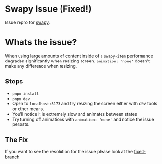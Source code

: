 # Swapy Issue (Fixed!)

Issue repro for [swapy](https://swapy.tahazsh.com/).

# Whats the issue?

When using large amounts of content inside of a `swapy-item` performance degrades significantly when resizing screen. `animation: 'none'` doesn't make any difference when resizing.

## Steps

- `pnpm install`
- `pnpm dev`
- Open to `localhost:5173` and try resizing the screen either with dev tools or other means.
- You'll notice it is extremely slow and animates between states
- Try turning off animations with `animation: 'none'` and notice the issue persists.

## The Fix

If you want to see the resolution for the issue please look at the [fixed-branch](https://github.com/ieedan/swapy-perf-issue-repro/tree/fixed-branch).

